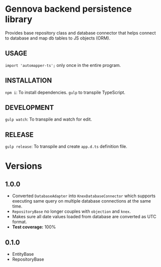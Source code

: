 # Gennova backend persistence library

Provides base repository class and database connector that helps connect to database and map db tables to JS objects (ORM).

## USAGE

`import 'automapper-ts';` only once in the entire program.

## INSTALLATION

`npm i`: To install dependencies.
`gulp` to transpile TypeScript.

## DEVELOPMENT

`gulp watch`: To transpile and watch for edit.

## RELEASE

`gulp release`: To transpile and create `app.d.ts` definition file.

# Versions

## 1.0.0

- Converted `DatabaseAdapter` into `KnexDatabaseConnector` which supports executing same query on multiple database connections at the same time.
- `RepositoryBase` no longer couples with `objection` and `knex`.
- Makes sure all date values loaded from database are converted as UTC format.
- **Test coverage:** 100%

## 0.1.0
- EntityBase
- RepositoryBase